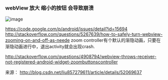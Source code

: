 ###  webView 放大 缩小的按钮 会导致崩溃



![image](C:\Users\m\Desktop\weizhi\android\webView遇到的坑.md_files\5388b28d-e9ae-436b-b823-5db284b2091c.png)

  https://code.google.com/p/android/issues/detail?id=15694 http://stackoverflow.com/questions/5267639/how-to-safely-turn-webview-zooming-on-and-off-as-neede
zoom controller有个默认的渐隐动画，只要在渐隐动画进行中，退出activity就会出现crash.

http://stackoverflow.com/questions/4908794/webview-throws-receiver-not-registered-android-widget-zoombuttonscontroller

来源：  http://blog.csdn.net/liu857279611/article/details/52069637